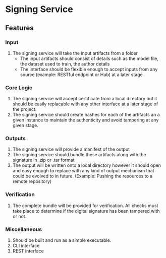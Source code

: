 # Signing Service

## Features

### Input 

1. The signing service will take the input artifacts from a folder
    - The input artifacts should consist of details such as the model file, the dataset used to train, the author details
    - The interface should be flexible enough to accept inputs from any source (example: RESTful endpoint or Hub) at a later stage


### Core Logic
1. The signing service will accept certificate from a local directory but it should be easily replacable with any other interface at a later stage of the project.
2. The signing service should create hashes for each of the artifacts an a given instance to maintain the authenticity and avoid tampering at any given stage.

### Outputs
1. The signing service will provide a manifest of the output
2. The signing service should bundle these artifacts along with the signature in .zip or .tar format
3. The output will be written onto a local directory however it should open and easy enough to replace with any kind of output mechanism that could be evolved to in future. (Example: Pushing the resources to a remote repository)

### Verification
1. The complete bundle will be provided for verification. All checks must take place to determine if the digital signature has been tampered with or not.

### Miscellaneous
1. Should be built and run as a simple executable.
2. CLI interface
3. REST interface
